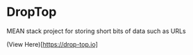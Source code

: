 # DropTop
MEAN stack project for storing short bits of data such as URLs

(View Here)[https://drop-top.io]
